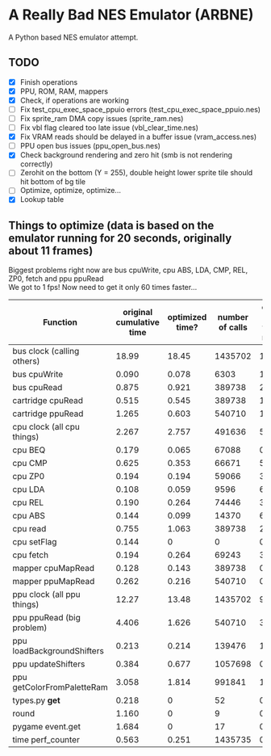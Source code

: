 # A Really Bad NES Emulator (ARBNE)
A Python based NES emulator attempt.

## TODO
- [x] Finish operations
- [x] PPU, ROM, RAM, mappers
- [x] Check, if operations are working
- [ ] Fix test_cpu_exec_space_ppuio errors (test_cpu_exec_space_ppuio.nes)
- [ ] Fix sprite_ram DMA copy issues (sprite_ram.nes)
- [ ] Fix vbl flag cleared too late issue (vbl_clear_time.nes)
- [x] Fix VRAM reads should be delayed in a buffer issue (vram_access.nes)
- [ ] PPU open bus issues (ppu_open_bus.nes)
- [x] Check background rendering and zero hit (smb is not rendering correctly)
- [ ] Zerohit on the bottom (Y = 255), double height lower sprite tile should hit bottom of bg tile
- [ ] Optimize, optimize, optimize...
- [x] Lookup table

## Things to optimize (data is based on the emulator running for 20 seconds, originally about 11 frames)
Biggest problems right now are bus cpuWrite, cpu ABS, LDA, CMP, REL, ZP0, fetch and ppu ppuRead  
We got to 1 fps! Now need to get it only 60 times faster...

| Function                   | original cumulative time | optimized time? | number of calls | calls to time ratio |
| -------------------------- | ------------------------ | --------------- | --------------- | ------------------- |
| bus clock (calling others) | 18.99                    | 18.45           | 1435702         | 12.85               |
| bus cpuWrite               | 0.090                    | 0.078           | 6303            | 12.37               |
| bus cpuRead                | 0.875                    | 0.921           | 389738          | 2.363               |
| cartridge cpuRead          | 0.515                    | 0.545           | 389738          | 1.398               |
| cartridge ppuRead          | 1.265                    | 0.603           | 540710          | 1.115               |
| cpu clock (all cpu things) | 2.267                    | 2.757           | 491636          | 5.607               |
| cpu BEQ                    | 0.179                    | 0.065           | 67088           | 0.968               |
| cpu CMP                    | 0.625                    | 0.353           | 66671           | 5.294               |
| cpu ZP0                    | 0.194                    | 0.194           | 59066           | 3.284               |
| cpu LDA                    | 0.108                    | 0.059           | 9596            | 6.148               |
| cpu REL                    | 0.190                    | 0.264           | 74446           | 3.546               |
| cpu ABS                    | 0.144                    | 0.099           | 14370           | 6.889               |
| cpu read                   | 0.755                    | 1.063           | 389738          | 2.727               |
| cpu setFlag                | 0.144                    | 0               | 0               | 0                   |
| cpu fetch                  | 0.194                    | 0.264           | 69243           | 3.812               |
| mapper cpuMapRead          | 0.128                    | 0.143           | 389738          | 0.366               |
| mapper ppuMapRead          | 0.262                    | 0.216           | 540710          | 0.399               |
| ppu clock (all ppu things) | 12.27                    | 13.48           | 1435702         | 9.387               |
| ppu ppuRead (big problem)  | 4.406                    | 1.626           | 540710          | 3.007               |
| ppu loadBackgroundShifters | 0.213                    | 0.214           | 139476          | 1.534               |
| ppu updateShifters         | 0.384                    | 0.677           | 1057698         | 0.640               |
| ppu getColorFromPaletteRam | 3.058                    | 1.814           | 991841          | 1.856               |
| types.py __get__           | 0.218                    | 0               | 52              | 0                   |
| round                      | 1.160                    | 0               | 9               | 0                   |
| pygame event.get           | 1.684                    | 0               | 17              | 0                   |
| time perf_counter          | 0.563                    | 0.251           | 1435735         | 0.174               |
